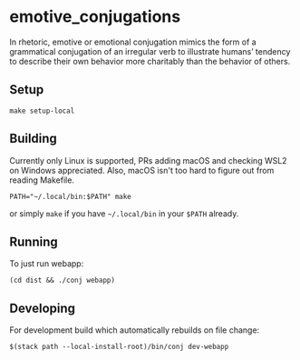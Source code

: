 # emotive_conjugations

In rhetoric, emotive or emotional conjugation mimics the form of a grammatical conjugation of an irregular verb to illustrate humans’ tendency to describe their own behavior more charitably than the behavior of others.

## Setup

`make setup-local`

## Building

Currently only Linux is supported, PRs adding macOS and checking WSL2 on Windows appreciated. Also, macOS isn't too hard to figure out from reading Makefile.

`PATH="~/.local/bin:$PATH" make`

or simply `make` if you have `~/.local/bin` in your `$PATH` already.

## Running

To just run webapp:

```
(cd dist && ./conj webapp)
```

## Developing

For development build which automatically rebuilds on file change:

```
$(stack path --local-install-root)/bin/conj dev-webapp
```
